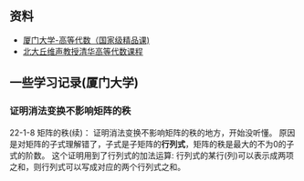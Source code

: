 
## 资料
- [厦门大学-高等代数（国家级精品课)](https://www.bilibili.com/video/av74024918)
- [北大丘维声教授清华高等代数课程](https://www.bilibili.com/video/av338177282)

## 一些学习记录(厦门大学)
### 证明消法变换不影响矩阵的秩
22-1-8 矩阵的秩(续)： 证明消法变换不影响矩阵的秩的地方，开始没听懂。
原因是对矩阵的子式理解错了，子式是子矩阵的**行列式**，矩阵的秩是最大的不为0的子式的阶数。
这个证明用到了行列式的加法运算: 行列式的某行(列)可以表示成两项之和，则行列式可以写成对应的两个行列式之和。